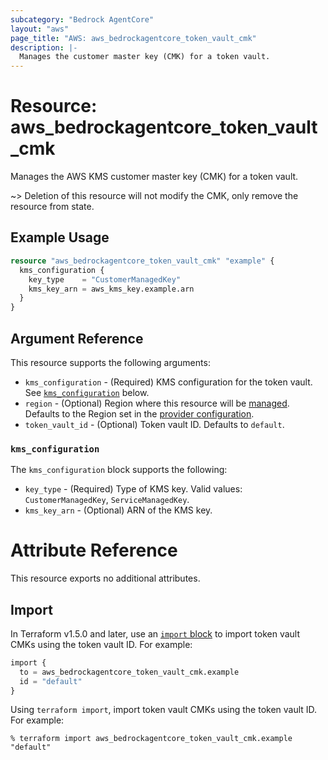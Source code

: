 ```yaml
---
subcategory: "Bedrock AgentCore"
layout: "aws"
page_title: "AWS: aws_bedrockagentcore_token_vault_cmk"
description: |-
  Manages the customer master key (CMK) for a token vault.
---
```


# Resource: aws_bedrockagentcore_token_vault_cmk

Manages the AWS KMS customer master key (CMK) for a token vault.

~> Deletion of this resource will not modify the CMK, only remove the resource from state.

## Example Usage

```terraform
resource "aws_bedrockagentcore_token_vault_cmk" "example" {
  kms_configuration {
    key_type    = "CustomerManagedKey"
    kms_key_arn = aws_kms_key.example.arn
  }
}
```

## Argument Reference

This resource supports the following arguments:

* `kms_configuration` - (Required) KMS configuration for the token vault. See [`kms_configuration`](#kms_configuration) below.
* `region` - (Optional) Region where this resource will be [managed](https://docs.aws.amazon.com/general/latest/gr/rande.html#regional-endpoints). Defaults to the Region set in the [provider configuration](https://registry.terraform.io/providers/hashicorp/aws/latest/docs#aws-configuration-reference).
* `token_vault_id` - (Optional) Token vault ID. Defaults to `default`.

### `kms_configuration`

The `kms_configuration` block supports the following:

* `key_type` - (Required) Type of KMS key. Valid values: `CustomerManagedKey`, `ServiceManagedKey`.
* `kms_key_arn` - (Optional) ARN of the KMS key.

# Attribute Reference

This resource exports no additional attributes.

## Import

In Terraform v1.5.0 and later, use an [`import` block](https://developer.hashicorp.com/terraform/language/import) to import token vault CMKs using the token vault ID. For example:

```terraform
import {
  to = aws_bedrockagentcore_token_vault_cmk.example
  id = "default"
}
```

Using `terraform import`, import token vault CMKs using the token vault ID. For example:

```console
% terraform import aws_bedrockagentcore_token_vault_cmk.example "default"
```
